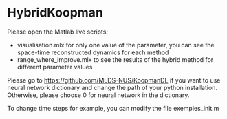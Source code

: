 # HybridKoopman

Please open the Matlab live scripts:
* visualisation.mlx for only one value of the parameter, you can see the space-time reconstructed dynamics for each method
* range_where_improve.mlx to see the results of the hybrid method for different parameter values

Please go to https://github.com/MLDS-NUS/KoopmanDL if you want to use neural network dictionary and change the path of your python installation. Otherwise, please choose 0 for neural network in the dictionary.

To change time steps for example, you can modify the file exemples_init.m
